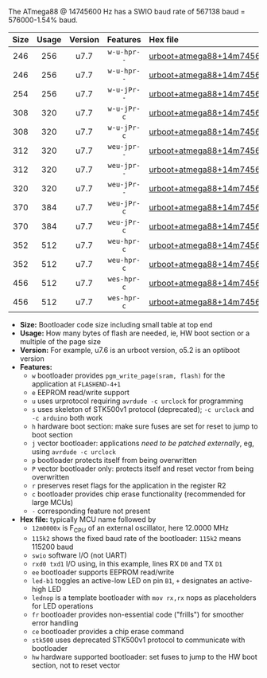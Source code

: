 The ATmega88 @ 14745600 Hz has a SWIO baud rate of 567138 baud = 576000-1.54% baud.

|Size|Usage|Version|Features|Hex file|
|:-:|:-:|:-:|:-:|:--|
|246|256|u7.7|`w-u-hpr--`|[urboot+atmega88+14m7456x++576k0_swio_rxd0_txd1_led+b5_hw.hex](https://raw.githubusercontent.com/stefanrueger/urboot.hex/main/mcus/atmega88/external_oscillator/fcpu+14m7456_Hz/br++576k0_bps/urboot+atmega88+14m7456x++576k0_swio_rxd0_txd1_led+b5_hw.hex)|
|246|256|u7.7|`w-u-hpr--`|[urboot+atmega88+14m7456x++576k0_swio_rxd0_txd1_lednop_hw.hex](https://raw.githubusercontent.com/stefanrueger/urboot.hex/main/mcus/atmega88/external_oscillator/fcpu+14m7456_Hz/br++576k0_bps/urboot+atmega88+14m7456x++576k0_swio_rxd0_txd1_lednop_hw.hex)|
|254|256|u7.7|`w-u-jPr--`|[urboot+atmega88+14m7456x++576k0_swio_rxd0_txd1.hex](https://raw.githubusercontent.com/stefanrueger/urboot.hex/main/mcus/atmega88/external_oscillator/fcpu+14m7456_Hz/br++576k0_bps/urboot+atmega88+14m7456x++576k0_swio_rxd0_txd1.hex)|
|308|320|u7.7|`w-u-jPr-c`|[urboot+atmega88+14m7456x++576k0_swio_rxd0_txd1_led+b5_fr_ce.hex](https://raw.githubusercontent.com/stefanrueger/urboot.hex/main/mcus/atmega88/external_oscillator/fcpu+14m7456_Hz/br++576k0_bps/urboot+atmega88+14m7456x++576k0_swio_rxd0_txd1_led+b5_fr_ce.hex)|
|308|320|u7.7|`w-u-jPr-c`|[urboot+atmega88+14m7456x++576k0_swio_rxd0_txd1_lednop_fr_ce.hex](https://raw.githubusercontent.com/stefanrueger/urboot.hex/main/mcus/atmega88/external_oscillator/fcpu+14m7456_Hz/br++576k0_bps/urboot+atmega88+14m7456x++576k0_swio_rxd0_txd1_lednop_fr_ce.hex)|
|312|320|u7.7|`weu-jpr--`|[urboot+atmega88+14m7456x++576k0_swio_rxd0_txd1_ee_led+b5.hex](https://raw.githubusercontent.com/stefanrueger/urboot.hex/main/mcus/atmega88/external_oscillator/fcpu+14m7456_Hz/br++576k0_bps/urboot+atmega88+14m7456x++576k0_swio_rxd0_txd1_ee_led+b5.hex)|
|312|320|u7.7|`weu-jpr--`|[urboot+atmega88+14m7456x++576k0_swio_rxd0_txd1_ee_lednop.hex](https://raw.githubusercontent.com/stefanrueger/urboot.hex/main/mcus/atmega88/external_oscillator/fcpu+14m7456_Hz/br++576k0_bps/urboot+atmega88+14m7456x++576k0_swio_rxd0_txd1_ee_lednop.hex)|
|320|320|u7.7|`weu-jPr--`|[urboot+atmega88+14m7456x++576k0_swio_rxd0_txd1_ee.hex](https://raw.githubusercontent.com/stefanrueger/urboot.hex/main/mcus/atmega88/external_oscillator/fcpu+14m7456_Hz/br++576k0_bps/urboot+atmega88+14m7456x++576k0_swio_rxd0_txd1_ee.hex)|
|370|384|u7.7|`weu-jPr-c`|[urboot+atmega88+14m7456x++576k0_swio_rxd0_txd1_ee_led+b5_fr_ce.hex](https://raw.githubusercontent.com/stefanrueger/urboot.hex/main/mcus/atmega88/external_oscillator/fcpu+14m7456_Hz/br++576k0_bps/urboot+atmega88+14m7456x++576k0_swio_rxd0_txd1_ee_led+b5_fr_ce.hex)|
|370|384|u7.7|`weu-jPr-c`|[urboot+atmega88+14m7456x++576k0_swio_rxd0_txd1_ee_lednop_fr_ce.hex](https://raw.githubusercontent.com/stefanrueger/urboot.hex/main/mcus/atmega88/external_oscillator/fcpu+14m7456_Hz/br++576k0_bps/urboot+atmega88+14m7456x++576k0_swio_rxd0_txd1_ee_lednop_fr_ce.hex)|
|352|512|u7.7|`weu-hpr-c`|[urboot+atmega88+14m7456x++576k0_swio_rxd0_txd1_ee_led+b5_fr_ce_hw.hex](https://raw.githubusercontent.com/stefanrueger/urboot.hex/main/mcus/atmega88/external_oscillator/fcpu+14m7456_Hz/br++576k0_bps/urboot+atmega88+14m7456x++576k0_swio_rxd0_txd1_ee_led+b5_fr_ce_hw.hex)|
|352|512|u7.7|`weu-hpr-c`|[urboot+atmega88+14m7456x++576k0_swio_rxd0_txd1_ee_lednop_fr_ce_hw.hex](https://raw.githubusercontent.com/stefanrueger/urboot.hex/main/mcus/atmega88/external_oscillator/fcpu+14m7456_Hz/br++576k0_bps/urboot+atmega88+14m7456x++576k0_swio_rxd0_txd1_ee_lednop_fr_ce_hw.hex)|
|456|512|u7.7|`wes-hpr-c`|[urboot+atmega88+14m7456x++576k0_swio_rxd0_txd1_ee_led+b5_fr_ce_stk500_hw.hex](https://raw.githubusercontent.com/stefanrueger/urboot.hex/main/mcus/atmega88/external_oscillator/fcpu+14m7456_Hz/br++576k0_bps/urboot+atmega88+14m7456x++576k0_swio_rxd0_txd1_ee_led+b5_fr_ce_stk500_hw.hex)|
|456|512|u7.7|`wes-hpr-c`|[urboot+atmega88+14m7456x++576k0_swio_rxd0_txd1_ee_lednop_fr_ce_stk500_hw.hex](https://raw.githubusercontent.com/stefanrueger/urboot.hex/main/mcus/atmega88/external_oscillator/fcpu+14m7456_Hz/br++576k0_bps/urboot+atmega88+14m7456x++576k0_swio_rxd0_txd1_ee_lednop_fr_ce_stk500_hw.hex)|

- **Size:** Bootloader code size including small table at top end
- **Usage:** How many bytes of flash are needed, ie, HW boot section or a multiple of the page size
- **Version:** For example, u7.6 is an urboot version, o5.2 is an optiboot version
- **Features:**
  + `w` bootloader provides `pgm_write_page(sram, flash)` for the application at `FLASHEND-4+1`
  + `e` EEPROM read/write support
  + `u` uses urprotocol requiring `avrdude -c urclock` for programming
  + `s` uses skeleton of STK500v1 protocol (deprecated); `-c urclock` and `-c arduino` both work
  + `h` hardware boot section: make sure fuses are set for reset to jump to boot section
  + `j` vector bootloader: applications *need to be patched externally*, eg, using `avrdude -c urclock`
  + `p` bootloader protects itself from being overwritten
  + `P` vector bootloader only: protects itself and reset vector from being overwritten
  + `r` preserves reset flags for the application in the register R2
  + `c` bootloader provides chip erase functionality (recommended for large MCUs)
  + `-` corresponding feature not present
- **Hex file:** typically MCU name followed by
  + `12m0000x` is F<sub>CPU</sub> of an external oscillator, here 12.0000 MHz
  + `115k2` shows the fixed baud rate of the bootloader: `115k2` means 115200 baud
  + `swio` software I/O (not UART)
  + `rxd0 txd1` I/O using, in this example, lines RX `D0` and TX `D1`
  + `ee` bootloader supports EEPROM read/write
  + `led-b1` toggles an active-low LED on pin `B1`, `+` designates an active-high LED
  + `lednop` is a template bootloader with `mov rx,rx` nops as placeholders for LED operations
  + `fr` bootloader provides non-essential code ("frills") for smoother error handling
  + `ce` bootloader provides a chip erase command
  + `stk500` uses deprecated STK500v1 protocol to communicate with bootloader
  + `hw` hardware supported bootloader: set fuses to jump to the HW boot section, not to reset vector
